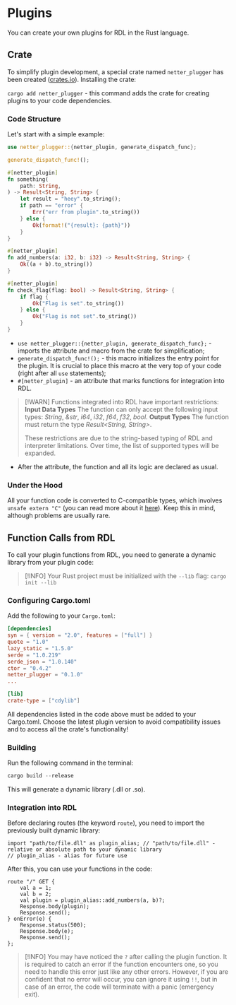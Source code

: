 # Plugins

You can create your own plugins for RDL in the Rust language.

## Crate

To simplify plugin development, a special crate named `netter_plugger` has been created ([crates.io](https://crates.io/crates/netter_plugger)).
Installing the crate:

`cargo add netter_plugger` - this command adds the crate for creating plugins to your code dependencies.

### Code Structure

Let's start with a simple example:

```rust
use netter_plugger::{netter_plugin, generate_dispatch_func};

generate_dispatch_func!();

#[netter_plugin]
fn something(
    path: String,
) -> Result<String, String> {
    let result = "heey".to_string();
    if path == "error" {
        Err("err from plugin".to_string())
    } else {
        Ok(format!("{result}: {path}"))
    }
}

#[netter_plugin]
fn add_numbers(a: i32, b: i32) -> Result<String, String> {
    Ok((a + b).to_string())
}

#[netter_plugin]
fn check_flag(flag: bool) -> Result<String, String> {
    if flag {
        Ok("Flag is set".to_string())
    } else {
        Ok("Flag is not set".to_string())
    }
}
```

* `use netter_plugger::{netter_plugin, generate_dispatch_func};` - imports the attribute and macro from the crate for simplification;
* `generate_dispatch_func!();` - this macro initializes the entry point for the plugin. It is crucial to place this macro at the very top of your code (right after all `use` statements);
* `#[netter_plugin]` - an attribute that marks functions for integration into RDL.

> [!WARN]
> Functions integrated into RDL have important restrictions:
> **Input Data Types**
> The function can only accept the following input types: *String*, *&str*, *i64*, *i32*, *f64*, *f32*, *bool*.
> **Output Types**
> The function must return the type *Result<String, String>*.
>
> These restrictions are due to the string-based typing of RDL and interpreter limitations. Over time, the list of supported types will be expanded.

* After the attribute, the function and all its logic are declared as usual.

### Under the Hood

All your function code is converted to C-compatible types, which involves `unsafe extern "C"` (you can read more about it [here](https://doc.rust-lang.org/book/ch20-01-unsafe-rust.html)).
Keep this in mind, although problems are usually rare.

## Function Calls from RDL

To call your plugin functions from RDL, you need to generate a dynamic library from your plugin code:

> [!INFO]
> Your Rust project must be initialized with the `--lib` flag:
> `cargo init --lib`

### Configuring Cargo.toml

Add the following to your `Cargo.toml`:

```toml
[dependencies]
syn = { version = "2.0", features = ["full"] }
quote = "1.0"
lazy_static = "1.5.0"
serde = "1.0.219"
serde_json = "1.0.140"
ctor = "0.4.2"
netter_plugger = "0.1.0"
...

[lib]
crate-type = ["cdylib"]
```

All dependencies listed in the code above must be added to your Cargo.toml.
Choose the latest plugin version to avoid compatibility issues and to access all the crate's functionality!

### Building

Run the following command in the terminal:

```powershell
cargo build --release
```

This will generate a dynamic library (.dll or .so).

### Integration into RDL

Before declaring routes (the keyword `route`), you need to import the previously built dynamic library:

```rdl
import "path/to/file.dll" as plugin_alias; // "path/to/file.dll" - relative or absolute path to your dynamic library
// plugin_alias - alias for future use
```

After this, you can use your functions in the code:

```rdl
route "/" GET {
    val a = 1;
    val b = 2;
    val plugin = plugin_alias::add_numbers(a, b)?;
    Response.body(plugin);
    Response.send();
} onError(e) {
    Response.status(500);
    Response.body(e);
    Response.send();
};
```

> [!INFO]
> You may have noticed the `?` after calling the plugin function. It is required to catch an error if the function encounters one, so you need to handle this error just like any other errors.
> However, if you are confident that no error will occur, you can ignore it using `!!`, but in case of an error, the code will terminate with a panic (emergency exit).
